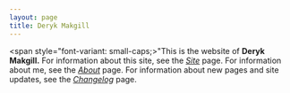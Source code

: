 ```yaml
---
layout: page
title: Deryk Makgill
---
```


<span style="font-variant: small-caps;>"This is the website</span> of **Deryk Makgill.** For information about this site, see the *[Site](/about/site)* page. For information about me, see the *[About](/about/deryk)* page. For information about new pages and site updates, see the *[Changelog](/changes)* page.
